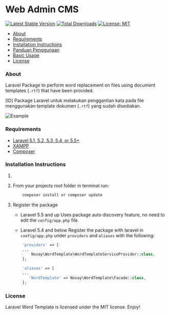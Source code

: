 # Web Admin CMS

[![Latest Stable Version](https://poser.pugx.org/novay/laravel-word-template/v/stable)](https://packagist.org/packages/novay/laravel-word-template)
[![Total Downloads](https://poser.pugx.org/novay/laravel-word-template/downloads)](https://packagist.org/packages/novay/laravel-word-template)
[![License: MIT](https://img.shields.io/badge/License-MIT-yellow.svg)](https://opensource.org/licenses/MIT)

- [About](#about)
- [Requirements](#requirements)
- [Installation Instructions](#installation-instructions)
- [Panduan Penggunaan](#penggunaan)
- [Basic Usage](#usage)
- [License](#license)

### About

Laravel Package to perform word replacement on files using document templates (`.rtf`) that have been provided.

[ID] Package Laravel untuk melakukan penggantian kata pada file menggunakan template dokumen (`.rtf`) yang sudah disediakan.

![Example](https://raw.githubusercontent.com/novay/laravel-word-template/master/example.png)

### Requirements
* [Laravel 5.1, 5.2, 5.3, 5.4, or 5.5+](https://laravel.com/docs/installation)
* [XAMPP](https://www.apachefriends.org/download.html)
* [Composer](https://getcomposer.org/doc/00-intro.md#installation-linux-unix-macos)

### Installation Instructions
1. 
1. From your projects root folder in terminal run:

    ```bash
        composer install or composer update
    ```

2. Register the package

    * Laravel 5.5 and up
    Uses package auto discovery feature, no need to edit the `config/app.php` file.

    * Laravel 5.4 and below
    Register the package with laravel in `config/app.php` under `providers` and `aliases` with the following:

    ```php
        'providers' => [
        ...
            Novay\WordTemplate\WordTemplateServiceProvider::class,
        ];

        'aliases' => [
        ...
           'WordTemplate' => Novay\WordTemplate\Facade::class, 
        ];
    ```



### License
Laravel Word Template is licensed under the MIT license. Enjoy!
